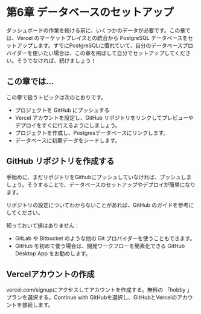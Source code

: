 # 第6章 データベースのセットアップ
ダッシュボードの作業を続ける前に、いくつかのデータが必要です。この章では、Vercel のマーケットプレイスとの統合から PostgreSQL データベースをセットアップします。すでにPostgreSQLに慣れていて、自分のデータベースプロバイダーを使いたい場合は、この章を飛ばして自分でセットアップしてください。そうでなければ、続けましょう！

## この章では...
この章で扱うトピックは次のとおりです。

* プロジェクトを GitHub にプッシュする
* Vercel アカウントを設定し、GitHub リポジトリをリンクしてプレビューやデプロイをすぐに行えるようにしましょう。
* プロジェクトを作成し、Postgresデータベースにリンクします。
* データベースに初期データをシードします。

## GitHub リポジトリを作成する
手始めに、まだリポジトリをGithubにプッシュしていなければ、プッシュしましょう。そうすることで、データベースのセットアップやデプロイが簡単になります。

リポジトリの設定についてわからないことがあれば、GitHub のガイドを参考にしてください。

知っておいて損はありません：
* GitLab や Bitbucket のような他の Git プロバイダーを使うこともできます。
* GitHub を初めて使う場合は、開発ワークフローを簡素化できる GitHub Desktop App をお勧めします。

## Vercelアカウントの作成
vercel.com/signupにアクセスしてアカウントを作成する。無料の 「hobby 」プランを選択する。Continue with GitHubを選択し、GitHubとVercelのアカウントを接続します。
